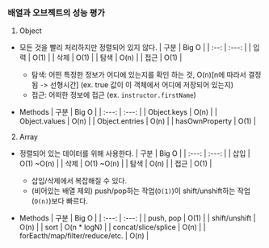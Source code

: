 ### 배열과 오브젝트의 성능 평가

1. Object

- 모든 것을 빨리 처리하지만 정렬되어 있지 않다.
  | 구분 | Big O |
  | :--: | :---: |
  | 입력 | O(1) |
  | 삭제 | O(1) |
  | 탐색 | O(n) |
  | 접근 | O(1) |

  - 탐색: 어떤 특정한 정보가 어디에 있는지를 확인 하는 것, O(n)[n에 따라서 결정됨 -> 선형시간]
    (ex. true 값이 이 객체에서 어디에 저장되어 있는지)
  - 접근: 어떠한 정보에 접근 (ex. `instructor.firstName`)

- Methods
  | 구분 | Big O |
  | :---: | :---: |
  | Object.keys | O(n) |
  | Object.values | O(n) |
  | Object.entries | O(n) |
  | hasOwnProperty | O(1) |

2. Array

- 정렬되어 있는 데이터를 위해 사용한다.
  | 구분 | Big O |
  | :---: | :---: |
  | 삽입 | O(1) ~O(n) |
  | 삭제 | O(1) ~O(n) |
  | 탐색 | O(n) |
  | 접근 | O(1) |

  - 삽입/삭제에서 복잡해질 수 있다.
  - (비어있는 배열 제외) push/pop하는 작업(`O(1)`)이 shift/unshift하는 작업(`O(n)`)보다 빠르다.

- Methods
  | 구분 | Big O |
  | :---: | :---: |
  | push, pop | O(1) |
  | shift/unshift | O(n) |
  | sort | O(n \* logN) |
  | concat/slice/splice | O(n) |
  | forEacth/map/filter/reduce/etc. | O(n) |
